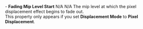 <tr>
<td>- <strong>Fading Mip Level Start</strong></td>
<td>N/A</td>
<td>N/A</td>
<td>The mip level at which the pixel displacement effect begins to fade out.<br/>This property only appears if you set <strong>Displacement Mode</strong> to <strong>Pixel Displacement</strong>.</td>
</tr>
